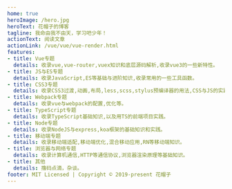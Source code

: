 ```yaml
---
home: true
heroImage: /hero.jpg
heroText: 花帽子的博客
tagline: 我命由我不由天，学习吧少年！
actionText: 阅读文章
actionLink: /vue/vue/vue-render.html
features:
- title: Vue专题
  details: 收录vue,vue-router,vuex知识和底层源码解析,收录vue3的一些新特性。
- title: JS与ES专题
  details: 收录JavaScript,ES等基础与进阶知识,收录常用的一些工具函数。
- title: CSS3专题
  details: 收录CSS3过渡,动画,布局,less,scss,stylus预编译器的用法,CSS与JS的实践。
- title: Webpack专题
  details: 收录vue与webpack的配置,优化等。
- title: TypeScript专题
  details: 收录TypeScript基础知识,以及用TS的前端项目实践。
- title: Node专题
  details: 收录NodeJS与express,koa框架的基础知识和实践。
- title: 移动端专题
  details: 收录移动端适配,移动端优化,混合移动应用,RN等移动端知识。
- title: 浏览器与网络专题
  details: 收录计算机通信,HTTP等通信协议,浏览器渲染原理等基础知识。
- title: 其他
  details: 撸码点滴，杂谈。
footer: MIT Licensed | Copyright © 2019-present 花帽子 
---
```

